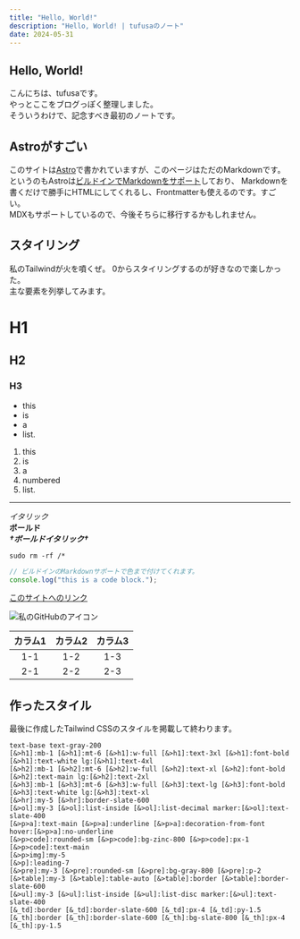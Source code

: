 ```yaml
---
title: "Hello, World!"
description: "Hello, World! | tufusaのノート"
date: 2024-05-31
---
```


## Hello, World!

こんにちは、tufusaです。  
やっとここをブログっぽく整理しました。  
そういうわけで、記念すべき最初のノートです。

## Astroがすごい

このサイトは[Astro](https://astro.build/)で書かれていますが、このページはただのMarkdownです。  
というのもAstroは[ビルドインでMarkdownをサポート](https://docs.astro.build/ja/guides/markdown-content/)しており、
Markdownを書くだけで勝手にHTMLにしてくれるし、Frontmatterも使えるのです。すごい。  
MDXもサポートしているので、今後そちらに移行するかもしれません。

## スタイリング

私のTailwindが火を噴くぜ。
0からスタイリングするのが好きなので楽しかった。  
主な要素を列挙してみます。

# H1
## H2
### H3

- this
- is
- a
- list.

1. this
2. is
3. a
4. numbered
5. list.

---

*イタリック*  
**ボールド**  
***†ボールドイタリック†***


`sudo rm -rf /*`

```ts
// ビルドインのMarkdownサポートで色まで付けてくれます。
console.log("this is a code block.");
```


[このサイトへのリンク](https://tufusa.net/)

![私のGitHubのアイコン](https://avatars.githubusercontent.com/u/77904659)

| カラム1 | カラム2 | カラム3 |
| :-----: | :-----: | :-----: |
|   1-1   |   1-2   |   1-3   |
|   2-1   |   2-2   |   2-3   |

## 作ったスタイル

最後に作成したTailwind CSSのスタイルを掲載して終わります。

```
text-base text-gray-200
[&>h1]:mb-1 [&>h1]:mt-6 [&>h1]:w-full [&>h1]:text-3xl [&>h1]:font-bold [&>h1]:text-white lg:[&>h1]:text-4xl
[&>h2]:mb-1 [&>h2]:mt-6 [&>h2]:w-full [&>h2]:text-xl [&>h2]:font-bold [&>h2]:text-main lg:[&>h2]:text-2xl
[&>h3]:mb-1 [&>h3]:mt-6 [&>h3]:w-full [&>h3]:text-lg [&>h3]:font-bold [&>h3]:text-white lg:[&>h3]:text-xl
[&>hr]:my-5 [&>hr]:border-slate-600
[&>ol]:my-3 [&>ol]:list-inside [&>ol]:list-decimal marker:[&>ol]:text-slate-400
[&>p>a]:text-main [&>p>a]:underline [&>p>a]:decoration-from-font hover:[&>p>a]:no-underline
[&>p>code]:rounded-sm [&>p>code]:bg-zinc-800 [&>p>code]:px-1 [&>p>code]:text-main
[&>p>img]:my-5
[&>p]:leading-7
[&>pre]:my-3 [&>pre]:rounded-sm [&>pre]:bg-gray-800 [&>pre]:p-2
[&>table]:my-3 [&>table]:table-auto [&>table]:border [&>table]:border-slate-600
[&>ul]:my-3 [&>ul]:list-inside [&>ul]:list-disc marker:[&>ul]:text-slate-400
[&_td]:border [&_td]:border-slate-600 [&_td]:px-4 [&_td]:py-1.5
[&_th]:border [&_th]:border-slate-600 [&_th]:bg-slate-800 [&_th]:px-4 [&_th]:py-1.5
```
